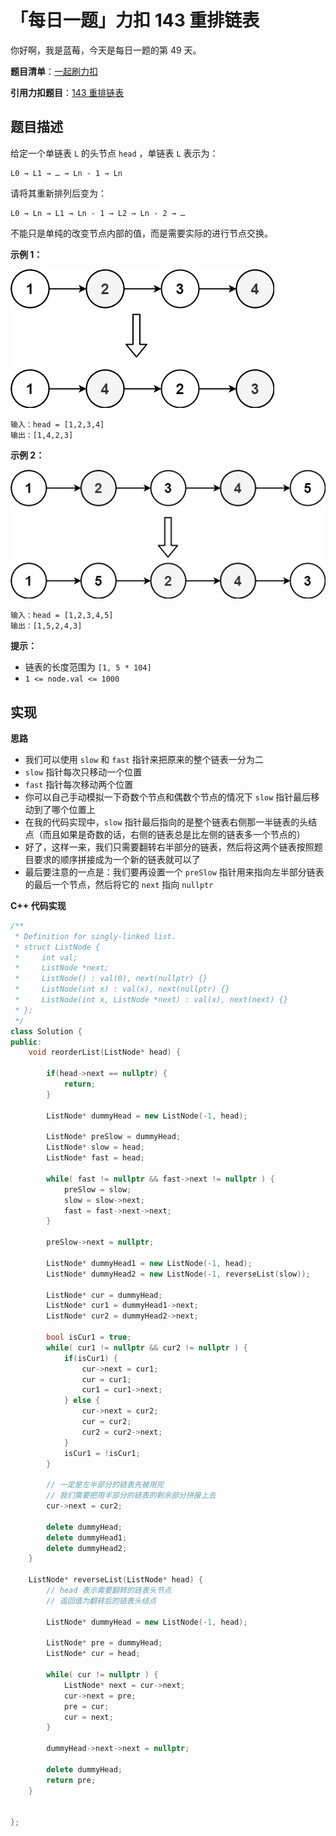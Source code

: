 # 「每日一题」力扣 143 重排链表

你好啊，我是蓝莓，今天是每日一题的第 49 天。

**题目清单**：[一起刷力扣](https://blueberry-universe.cn/lc/index.html)

**引用力扣题目**：[143 重排链表](https://leetcode.cn/problems/reorder-list/description/)





## 题目描述

给定一个单链表 `L` 的头节点 `head` ，单链表 `L` 表示为：

```
L0 → L1 → … → Ln - 1 → Ln
```

请将其重新排列后变为：

```
L0 → Ln → L1 → Ln - 1 → L2 → Ln - 2 → …
```

不能只是单纯的改变节点内部的值，而是需要实际的进行节点交换。

 

**示例 1：**

![img](content.assets/1626420311-PkUiGI-image.png)

```
输入：head = [1,2,3,4]
输出：[1,4,2,3]
```

**示例 2：**

![img](content.assets/1626420320-YUiulT-image.png)

```
输入：head = [1,2,3,4,5]
输出：[1,5,2,4,3]
```

 

**提示：**

- 链表的长度范围为 `[1, 5 * 104]`
- `1 <= node.val <= 1000`





## 实现

**思路**

- 我们可以使用 `slow` 和 `fast` 指针来把原来的整个链表一分为二
- `slow` 指针每次只移动一个位置
- `fast` 指针每次移动两个位置
- 你可以自己手动模拟一下奇数个节点和偶数个节点的情况下 `slow` 指针最后移动到了哪个位置上
- 在我的代码实现中，`slow` 指针最后指向的是整个链表右侧那一半链表的头结点（而且如果是奇数的话，右侧的链表总是比左侧的链表多一个节点的）
- 好了，这样一来，我们只需要翻转右半部分的链表，然后将这两个链表按照题目要求的顺序拼接成为一个新的链表就可以了
- 最后要注意的一点是：我们要再设置一个 `preSlow` 指针用来指向左半部分链表的最后一个节点，然后将它的 `next` 指向 `nullptr`





**C++ 代码实现**

```c++
/**
 * Definition for singly-linked list.
 * struct ListNode {
 *     int val;
 *     ListNode *next;
 *     ListNode() : val(0), next(nullptr) {}
 *     ListNode(int x) : val(x), next(nullptr) {}
 *     ListNode(int x, ListNode *next) : val(x), next(next) {}
 * };
 */
class Solution {
public:
    void reorderList(ListNode* head) {

        if(head->next == nullptr) {
            return;
        }

        ListNode* dummyHead = new ListNode(-1, head);

        ListNode* preSlow = dummyHead;
        ListNode* slow = head;
        ListNode* fast = head;

        while( fast != nullptr && fast->next != nullptr ) {
            preSlow = slow;
            slow = slow->next;
            fast = fast->next->next;
        }

        preSlow->next = nullptr;

        ListNode* dummyHead1 = new ListNode(-1, head);
        ListNode* dummyHead2 = new ListNode(-1, reverseList(slow));

        ListNode* cur = dummyHead;
        ListNode* cur1 = dummyHead1->next;
        ListNode* cur2 = dummyHead2->next;
        
        bool isCur1 = true;
        while( cur1 != nullptr && cur2 != nullptr ) {
            if(isCur1) {
                cur->next = cur1;
                cur = cur1;
                cur1 = cur1->next;
            } else {
                cur->next = cur2;
                cur = cur2;
                cur2 = cur2->next;
            }
            isCur1 = !isCur1;
        }

        // 一定是左半部分的链表先被用完
        // 我们需要把用半部分的链表的剩余部分拼接上去
        cur->next = cur2;

        delete dummyHead;
        delete dummyHead1;
        delete dummyHead2;
    }

    ListNode* reverseList(ListNode* head) {
        // head 表示需要翻转的链表头节点
        // 返回值为翻转后的链表头结点

        ListNode* dummyHead = new ListNode(-1, head);

        ListNode* pre = dummyHead;
        ListNode* cur = head;

        while( cur != nullptr ) {
            ListNode* next = cur->next;
            cur->next = pre;
            pre = cur;
            cur = next;
        }

        dummyHead->next->next = nullptr;

        delete dummyHead;
        return pre;
    }


};
```

